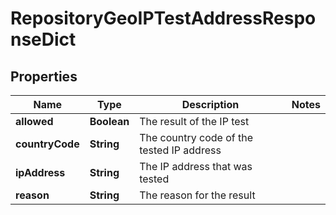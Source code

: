 
# RepositoryGeoIPTestAddressResponseDict

## Properties
Name | Type | Description | Notes
------------ | ------------- | ------------- | -------------
**allowed** | **Boolean** | The result of the IP test | 
**countryCode** | **String** | The country code of the tested IP address | 
**ipAddress** | **String** | The IP address that was tested | 
**reason** | **String** | The reason for the result | 



